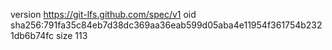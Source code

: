 version https://git-lfs.github.com/spec/v1
oid sha256:791fa35c84eb7d38dc369aa36eab599d05aba4e11954f361754b2321db6b74fc
size 113
